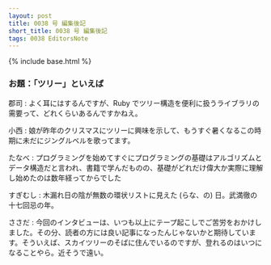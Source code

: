 ```yaml
---
layout: post
title: 0038 号 編集後記
short_title: 0038 号 編集後記
tags: 0038 EditorsNote
---
```

{% include base.html %}


### お題：「ツリー」といえば

郡司
:  よく耳にはするんですが、Ruby でツリー構造を便利に扱うライブラリの需要って、どれくらいあるんですかねえ。

小西
:  娘が昨年のクリスマスにツリーに興味を示して、もうすぐ暑くなるこの時期に未だにジングルベルを歌ってます。

たなべ
:  プログラミングを始めてすぐにプログラミングの基礎はアルゴリズムとデータ構造だと言われ、書籍で学んだものの、基礎がどれだけ偉大か実際に理解し始めたのは数年経ってからでした

すぎむし
:  木漏れ日の陰が無数の環状リストに見えた (らな、の) 日。武満徹の十七回忌の年。

ささだ
:  今回のインタビューは、いつも以上にテープ起こしでご苦労をおかけしました。その分、読者の方には良い記事になったんじゃないかと期待しています。そういえば、スカイツリーのそばに住んでいるのですが、登れるのはいつになることやら。近そうで遠い。


